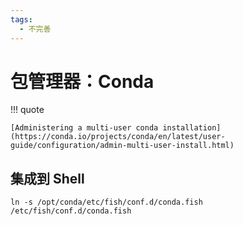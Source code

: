 ```yaml
---
tags:
  - 不完善
---
```


# 包管理器：Conda

!!! quote

    [Administering a multi-user conda installation](https://conda.io/projects/conda/en/latest/user-guide/configuration/admin-multi-user-install.html)

## 集成到 Shell

```shell
ln -s /opt/conda/etc/fish/conf.d/conda.fish /etc/fish/conf.d/conda.fish
```
